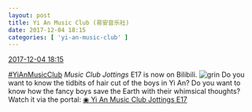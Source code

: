 ```yaml
---
layout: post
title: Yi An Music Club (易安音乐社)
date: 2017-12-04 18:15
categories: [ 'yi-an-music-club' ]
---
```


<div class="weibo-info">
  <a href="https://weibo.com/6094546964/Fy6VvcBou">2017-12-04 18:15</a>
</div>

[#YiAnMusicClub](https://weibo.com/p/100808beae2e3e05b17b64f63ebedca39f19b2/super_index) *Music Club Jottings* E17 is now on Bilibili. ![grin](http://img.t.sinajs.cn/t4/appstyle/expression/ext/normal/50/pcmoren_huaixiao_org.png) Do you want to know the tidbits of hair cut of the boys in Yi An? Do you want to know how the fancy boys save the Earth with their whimsical thoughts? Watch it via the portal: [◉ Yi An Music Club Jottings E17](https://www.bilibili.com/video/av16933784/)
